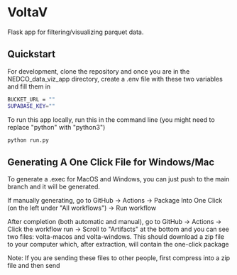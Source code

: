 # VoltaV
Flask app for filtering/visualizing parquet data.

## Quickstart
For development, clone the repository and once you are in the NEDCO_data_viz_app directory, create a .env file with these two variables and fill them in
```sh
BUCKET_URL = ""
SUPABASE_KEY=""
```

To run this app locally, run this in the command line (you might need to replace "python" with "python3")
```sh
python run.py
```

## Generating A One Click File for Windows/Mac

To generate a .exec for MacOS and Windows, you can just push to the main branch and it will be generated.

If manually generating, go to GitHub -> Actions -> Package Into One Click (on the left under "All workflows") -> Run workflow

After completion (both automatic and manual), go to GitHub -> Actions -> Click the workflow run -> Scroll to "Artifacts" at the bottom and you can see two files: volta-macos and volta-windows. This should download a zip file to your computer which, after extraction, will contain the one-click package

Note: If you are sending these files to other people, first compress into a zip file and then send
